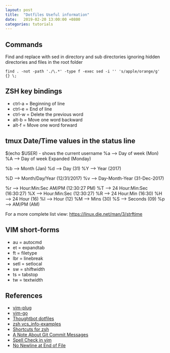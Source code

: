```yaml
---
layout: post
title:  "Dotfiles Useful information"
date:   2019-02-20 13:00:00 +0800
categories: tutorials
---
```

## Commands
Find and replace with sed in directory and sub directories ignoring hidden directories and files in the root folder
```
find . -not -path './\.*' -type f -exec sed -i '' 's/apple/orange/g' {} \;
```

## ZSH key bindings
- ctrl-a = Beginning of line
- ctrl-e = End of line
- ctrl-w = Delete the previous word
- alt-b = Move one word backward
- alt-f = Move one word forward

## tmux Date/Time values in the status line
$(echo $USER) - shows the current username
%a --> Day of week (Mon)
%A --> Day of week Expanded (Monday)

%b --> Month (Jan)
%d --> Day (31)
%Y --> Year (2017)

%D --> Month/Day/Year (12/31/2017)
%v --> Day-Month-Year (31-Dec-2017)

%r --> Hour:Min:Sec AM/PM (12:30:27 PM)
%T --> 24 Hour:Min:Sec (16:30:27)
%X --> Hour:Min:Sec (12:30:27)
%R --> 24 Hour:Min (16:30)
%H --> 24 Hour (16)
%l --> Hour (12)
%M --> Mins (30)
%S --> Seconds (09)
%p --> AM/PM (AM)

For a more complete list view: https://linux.die.net/man/3/strftime

## VIM short-forms
- au = autocmd
- et = expandtab
- ft = filetype
- lbr = linebreak
- setl = setlocal
- sw = shiftwidth
- ts = tabstop
- tw = textwidth

## References
- [vim-plug](https://github.com/junegunn/vim-plug)
- [vim-go](https://github.com/fatih/vim-go)
- [Thoughtbot dotfiles](https://github.com/thoughtbot/dotfiles)
- [zsh vcs_info-examples](https://github.com/zsh-users/zsh/blob/master/Misc/vcs_info-examples)
- [Shortcuts for zsh](http://www.geekmind.net/2011/01/shortcuts-to-improve-your-bash-zsh.html)
- [A Note About Git Commit Messages](https://tbaggery.com/2008/04/19/a-note-about-git-commit-messages.html)
- [Spell Check in vim](http://thejakeharding.com/tutorial/2012/06/13/using-spell-check-in-vim.html)
- [No Newline at End of File](https://thoughtbot.com/blog/no-newline-at-end-of-file)
